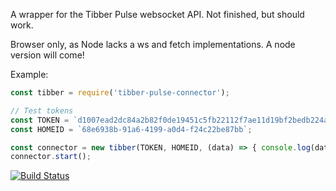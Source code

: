A wrapper for the Tibber Pulse websocket API. Not finished, but should work.

Browser only, as Node lacks a ws and fetch implementations. A node version will come!

Example:

```javascript
const tibber = require('tibber-pulse-connector');

// Test tokens
const TOKEN = `d1007ead2dc84a2b82f0de19451c5fb22112f7ae11d19bf2bedb224a003ff74a`;
const HOMEID = `68e6938b-91a6-4199-a0d4-f24c22be87bb`;

const connector = new tibber(TOKEN, HOMEID, (data) => { console.log(data) });
connector.start();
```

[![Build Status](https://travis-ci.com/kvasbo/tibber-pulse-connector.svg?branch=master)](https://travis-ci.com/kvasbo/tibber-pulse-connector)